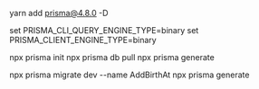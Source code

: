 yarn add prisma@4.8.0 -D

set PRISMA_CLI_QUERY_ENGINE_TYPE=binary
set PRISMA_CLIENT_ENGINE_TYPE=binary

npx prisma init
npx prisma db pull
npx prisma generate

npx prisma migrate dev --name AddBirthAt
npx prisma generate
